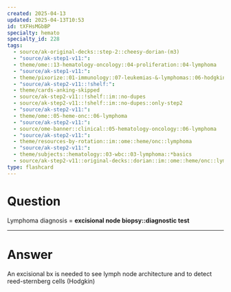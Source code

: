 ```yaml
---
created: 2025-04-13
updated: 2025-04-13T10:53
id: tXFHsMGbBP
specialty: hemato
specialty_id: 228
tags:
  - source/ak-original-decks::step-2::cheesy-dorian-(m3)
  - "source/ak-step1-v11:": 
  - theme/ome::13-hematology-oncology::04-proliferation::04-lymphoma
  - "source/ak-step1-v11:": 
  - theme/pixorize::01-immunology::07-leukemias-&-lymphomas::06-hodgkin’s-lymphoma
  - "source/ak-step2-v11::!shelf:": 
  - theme/cards-anking-skipped
  - source/ak-step2-v11::!shelf::im::no-dupes
  - source/ak-step2-v11::!shelf::im::no-dupes::only-step2
  - "source/ak-step2-v11:": 
  - theme/ome::05-heme-onc::06-lymphoma
  - "source/ak-step2-v11:": 
  - source/ome-banner::clinical::05-hematology-oncology::06-lymphoma
  - "source/ak-step2-v11:": 
  - theme/resources-by-rotation::im::ome::heme/onc::lymphoma
  - "source/ak-step2-v11:": 
  - theme/subjects::hematology::03-wbc::03-lymphoma::*basics
  - source/ak-step2-v11::original-decks::dorian::im::ome::heme/onc::lymphoma"
type: flashcard
---
```


# Question
Lymphoma diagnosis = **excisional node biopsy::diagnostic test**

---

# Answer
An excisional bx is needed to see lymph node architecture and to detect reed-sternberg cells (Hodgkin)